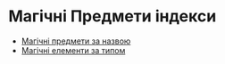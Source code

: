 # Магічні Предмети індекси

* [Магічні предмети за назвою](/gamemaster_rules/magic_item_indexes/items_by_name/)
* [Магічні елементи за типом](/gamemaster_rules/magic_item_indexes/items_by_type/)
